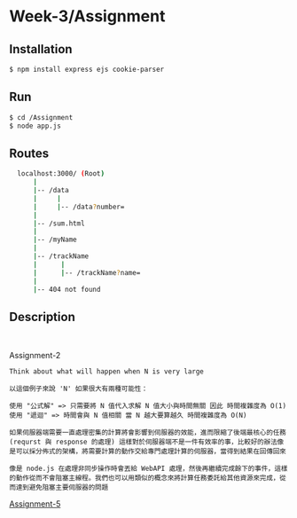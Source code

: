 # Week-3/Assignment

## Installation

```sh
$ npm install express ejs cookie-parser
```

## Run

```sh
$ cd /Assignment
$ node app.js
```

## Routes

```sh
  localhost:3000/ (Root)
      |
      |-- /data
      |     |
      |     |-- /data?number=
      |
      |-- /sum.html
      |
      |-- /myName
      |
      |-- /trackName
      |      |
      |      |-- /trackName?name=
      |
      |-- 404 not found
```

## Description

<br>

Assignment-2

`Think about what will happen when N is very large`

```
以這個例子來說 'N' 如果很大有兩種可能性：

使用 "公式解" => 只需要將 N 值代入求解 N 值大小與時間無關 因此 時間複雜度為 O(1)
使用 "遞迴" => 時間會與 N 值相關 當 N 越大要算越久 時間複雜度為 O(N)

如果伺服器端需要一直處理密集的計算將會影響到伺服器的效能，進而限縮了後端最核心的任務
(requrst 與 response 的處理) 這樣對於伺服器端不是一件有效率的事，比較好的辦法像是可以採分佈式的架構，將需要計算的動作交給專門處理計算的伺服器，當得到結果在回傳回來

像是 node.js 在處理非同步操作時會丟給 WebAPI 處理，然後再繼續完成餘下的事件，這樣的動作從而不會阻塞主線程。我們也可以用類似的概念來將計算任務委託給其他資源來完成，從而達到避免阻塞主要伺服器的問題
```

[Assignment-5](./Assignments-5/twoSum.js)
